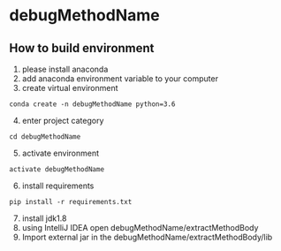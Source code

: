 # debugMethodName

## How to build environment

1. please install anaconda 
2. add anaconda environment variable to your computer
3. create virtual environment
```
conda create -n debugMethodName python=3.6
```
4. enter project category
```
cd debugMethodName
```
5. activate environment
```
activate debugMethodName
```
6. install requirements
```
pip install -r requirements.txt
```
7. install jdk1.8
8. using IntelliJ IDEA open debugMethodName/extractMethodBody
9. Import external jar in the debugMethodName/extractMethodBody/lib


